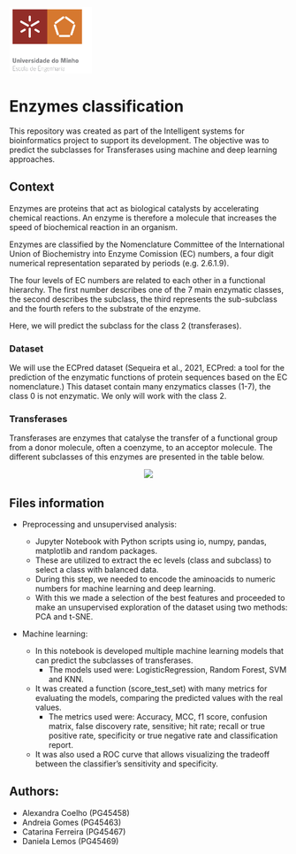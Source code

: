 <img src='images/logo.png' width='150'>


# Enzymes classification

This repository was created as part of the Intelligent systems for bioinformatics project to support its development. The objective was to predict the subclasses for Transferases using machine and deep learning approaches.


## Context 

Enzymes are proteins that act as biological catalysts by accelerating chemical reactions. An enzyme is therefore a molecule that increases the speed of biochemical reaction in an organism. 

Enzymes are classified by the Nomenclature Committee of the International Union of Biochemistry into Enzyme Comission (EC) numbers, a four digit numerical representation separated by periods (e.g. 2.6.1.9). 

The four levels of EC numbers are related to each other in a functional hierarchy. The first number describes one of the 7 main enzymatic classes, the second describes the subclass, the third represents the sub-subclass and the fourth refers to the substrate of the enzyme.

Here, we will predict the subclass for the class 2 (transferases).


### Dataset

We will use the ECPred dataset (Sequeira et al., 2021, ECPred: a tool for the prediction of the enzymatic functions of protein sequences based on the EC nomenclature.)
This dataset contain many enzymatics classes (1-7), the class 0 is not enzymatic. We only will work with the class 2. 


### Transferases

Transferases are enzymes that catalyse the transfer of a functional group from a donor molecule, often a coenzyme, to an acceptor molecule.
The different subclasses of this enzymes are presented in the table below.

<p align="center" width="100%">
    <img width="80%" src="https://github.com/daniellalemos/Enzymes-classification/blob/main/images/transferases_subclasses.png">
</p>


## Files information

- Preprocessing and unsupervised analysis:
    - Jupyter Notebook with Python scripts using io, numpy, pandas, matplotlib and random packages. 
    - These are utilized to extract the ec levels (class and subclass) to select a class with balanced data. 
    - During this step, we needed to encode the aminoacids to numeric numbers for machine learning and deep learning.
    - With this we made a selection of the best features and proceeded to make an unsupervised exploration of the dataset using two methods: PCA and t-SNE.


- Machine learning:
  - In this notebook is developed multiple machine learning models that can predict the subclasses of transferases. 
    - The models used were: LogisticRegression, Random Forest, SVM and KNN.
  - It was created a function (score_test_set) with many metrics for evaluating the models, comparing the predicted values with the real values.
    - The metrics used were: Accuracy, MCC, f1 score, confusion matrix, false discovery rate, sensitive; hit rate; recall or true positive rate, specificity or true negative rate and classification report. 
  - It was also used a ROC curve that allows visualizing the tradeoff between the classifier’s sensitivity and specificity. 



 
## Authors: 

- Alexandra Coelho (PG45458)
- Andreia Gomes (PG45463)
- Catarina Ferreira (PG45467)
- Daniela Lemos (PG45469)
